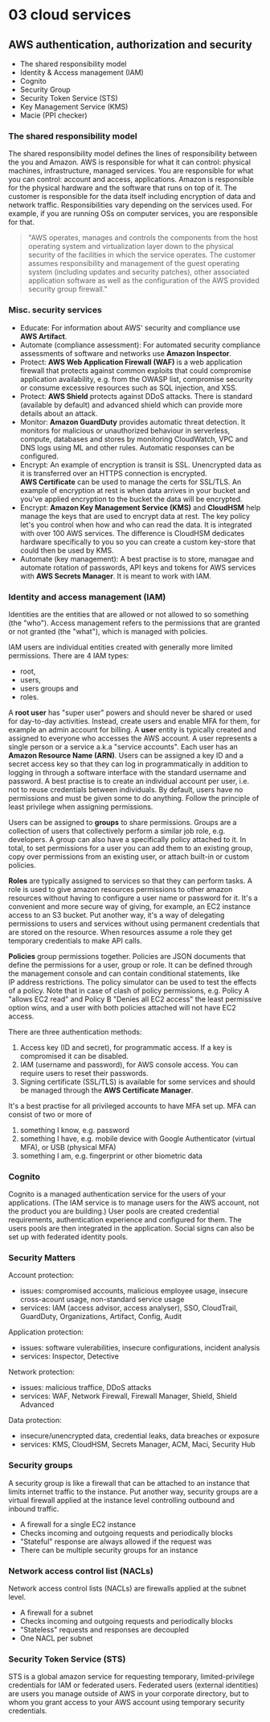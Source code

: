 # 03 cloud services

## AWS authentication, authorization and security

- The shared responsibility model
- Identity & Access management (IAM)
- Cognito
- Security Group
- Security Token Service (STS)
- Key Management Service (KMS)
- Macie (PPI checker)

### The shared responsibility model

The shared responsibility model defines the lines of responsibility between the you and Amazon. AWS is responsible for what it can control: physical machines, infrastructure, managed services. You are responsible for what you can control: account and access, applications. Amazon is responsible for the physical hardware and the software that runs on top of it. The customer is responsible for the data itself including encryption of data and network traffic. Responsibilities vary depending on the services used. For example, if you are running OSs on computer services, you are responsible for that.

> "AWS operates, manages and controls the components from the host operating system and virtualization layer down to the physical security of the facilities in which the service operates. The customer assumes responsibility and management of the guest operating system (including updates and security patches), other associated application software as well as the configuration of the AWS provided security group firewall."

### Misc. security services

- Educate: For information about AWS' security and compliance use **AWS Artifact**.
- Automate (compliance assessment): For automated security compliance assessments of software and networks use **Amazon Inspector**.
- Protect: **AWS Web Application Firewall (WAF)** is a web application firewall that protects against common exploits that could compromise application availability, e.g. from the OWASP list, compromise security or consume excessive resources such as SQL injection, and XSS.
- Protect: **AWS Shield** protects against DDoS attacks. There is standard (available by default) and advanced shield which can provide more details about an attack.
- Monitor: **Amazon GuardDuty** provides automatic threat detection. It monitors for malicious or unauthorized behaviour in serverless, compute, databases and stores by monitoring CloudWatch, VPC and DNS logs using ML and other rules. Automatic responses can be configured.
- Encrypt: An example of encryption is transit is SSL. Unencrypted data as it is transferred over an HTTPS connection is encrypted. **AWS Certificate** can be used to manage the certs for SSL/TLS. An example of encryption at rest is when data arrives in your bucket and you've applied encryption to the bucket the data will be encrypted.
- Encrypt: **Amazon Key Management Service (KMS)** and **CloudHSM** help manage the keys that are used to encrypt data at rest. The key policy let's you control when how and who can read the data. It is integrated with over 100 AWS services. The difference is CloudHSM dedicates hardware specifically to you so you can create a custom key-store that could then be used by KMS.
- Automate (key management): A best practise is to store, managae and automate rotation of passwords, API keys and tokens for AWS services with **AWS Secrets Manager**. It is meant to work with IAM.

### Identity and access management (IAM)

Identities are the entities that are allowed or not allowed to so something (the "who"). Access management refers to the permissions that are granted or not granted (the "what"), which is managed with policies.

IAM users are individual entities created with generally more limited permissions. There are 4 IAM types:

- root,
- users,
- users groups and
- roles.

A **root user** has "super user" powers and should never be shared or used for day-to-day activities. Instead, create users and enable MFA for them, for example an admin account for billing. A **user** entity is typically created and assigned to everyone who accesses the AWS account. A user represents a single person or a service a.k.a "service accounts". Each user has an **Amazon Resource Name (ARN)**. Users can be assigned a key ID and a secret access key so that they can log in programmatically in addition to logging in through a software interface with the standard username and password. A best practise is to create an individual account per user, i.e. not to reuse credentials between individuals. By default, users have no permissions and must be given some to do anything. Follow the principle of least privilege when assigning permissions.

Users can be assigned to **groups** to share permissions. Groups are a collection of users that collectively perform a similar job role, e.g. developers. A group can also have a specifically policy attached to it. In total, to set permissions for a user you can add them to an existing group, copy over permissions from an existing user, or attach built-in or custom policies.

**Roles** are typically assigned to services so that they can perform tasks. A role is used to give amazon resources permissions to other amazon resources without having to configure a user name or password for it. It's a convenient and more secure way of giving, for example, an EC2 instance access to an S3 bucket. Put another way, it's a way of delegating permissions to users and services without using permanent credentials that are stored on the resource. When resources assume a role they get temporary credentials to make API calls.

**Policies** group permissions together. Policies are JSON documents that define the permissions for a user, group or role. It can be defined through the management console and can contain conditional statements, like IP address restrictions. The policy simulator can be used to test the effects of a policy. Note that in case of clash of policy permissions, e.g. Policy A "allows EC2 read" and Policy B "Denies all EC2 access" the least permissive option wins, and a user with both policies attached will not have EC2 access.

There are three authentication methods:

1. Access key (ID and secret), for programmatic access. If a key is compromised it can be disabled.
2. IAM (username and password), for AWS console access. You can require users to reset their passwords.
3. Signing certificate (SSL/TLS) is available for some services and should be managed through the **AWS Certificate Manager**.

It's a best practise for all privileged accounts to have MFA set up. MFA can consist of two or more of

1. something I know, e.g. password
2. something I have, e.g. mobile device with Google Authenticator (virtual MFA), or USB (physical MFA)
3. something I am, e.g. fingerprint or other biometric data

### Cognito

Cognito is a managed authentication service for the users of your applications. (The IAM service is to manage users for the AWS account, not the product you are building.) User pools are created credential requirements, authentication experience and configured for them. The users pools are then integrated in the application. Social signs can also be set up with federated identity pools.

### Security Matters

Account protection:

- issues: compromised accounts, malicious employee usage, insecure cross-acount usage, non-standard service usage
- services: IAM (access advisor, access analyser), SSO, CloudTrail, GuardDuty, Organizations, Artifact, Config, Audit

Application protection:

- issues: software vulerabilities, insecure configurations, incident analysis
- services: Inspector, Detective

Network protection:

- issues: malicious traffice, DDoS attacks
- services: WAF, Network Firewall, Firewall Manager, Shield, Shield Advanced

Data protection:

- insecure/unencrypted data, credential leaks, data breaches or exposure
- services: KMS, CloudHSM, Secrets Manager, ACM, Maci, Security Hub

### Security groups

A security group is like a firewall that can be attached to an instance that limits internet traffic to the instance. Put another way, security groups are a virtual firewall applied at the instance level controlling outbound and inbound traffic.

- A firewall for a single EC2 instance
- Checks incoming and outgoing requests and periodically blocks
- "Stateful" response are always allowed if the request was
- There can be multiple security groups for an instance

### Network access control list (NACLs)

Network access control lists (NACLs) are firewalls applied at the subnet level.

- A firewall for a subnet
- Checks incoming and outgoing requests and periodically blocks
- "Stateless" requests and responses are decoupled
- One NACL per subnet

### Security Token Service (STS)

STS is a global amazon service for requesting temporary, limited-privilege credentials for IAM or federated users. Federated users (external identities) are users you manage outside of AWS in your corporate directory, but to whom you grant access to your AWS account using temporary security credentials.
